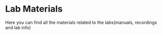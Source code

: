 Lab Materials
=======================

Here you can find all the materials related to the labs(manuals, recordings and lab info)
